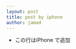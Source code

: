 ```yaml
---
layout: post
title: post by iphone
author: jamad
---
```


<link rel="stylesheet" type="text/css" href="/assets/css/theme.css">


* この行はiPhone で追加
